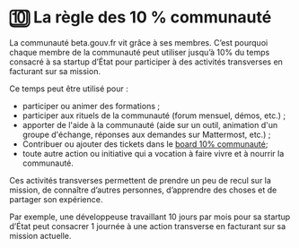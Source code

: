 # 🔟 La règle des 10 % communauté

La communauté beta.gouv.fr vit grâce à ses membres. C’est pourquoi chaque membre de la communauté peut utiliser jusqu’à 10% du temps consacré à sa startup d’État pour participer à des activités transverses en facturant sur sa mission.

Ce temps peut être utilisé pour :

* participer ou animer des formations ;
* participer aux rituels de la communauté (forum mensuel, démos, etc.) ;
* apporter de l'aide à la communauté (aide sur un outil, animation d'un groupe d'échange, réponses aux demandes sur Mattermost, etc.) ;
* Contribuer ou ajouter des tickets dans le [board 10% communauté](https://github.com/orgs/betagouv/projects/77);
* toute autre action ou initiative qui a vocation à faire vivre et à nourrir la communauté.

Ces activités transverses permettent de prendre un peu de recul sur la mission, de connaître d’autres personnes, d’apprendre des choses et de partager son expérience.

Par exemple, une développeuse travaillant 10 jours par mois pour sa startup d’État peut consacrer 1 journée à une action transverse en facturant sur sa mission actuelle.
